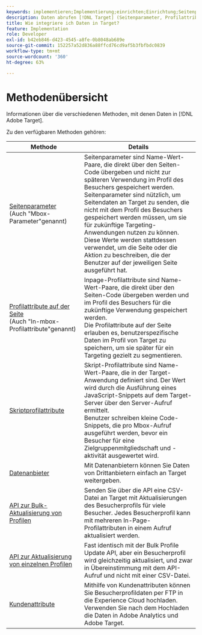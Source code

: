 ```yaml
---
keywords: implementieren;Implementierung;einrichten;Einrichtung;Seitenparameter;Tomcat;URL-encoded;In-page-Profilattribut;Mbox-Parameter;In-page-Profilattribute;Skript-Profilattribut;Bulk-Profilupdate-API;API für einzelne Dateiaktualisierungen;Kundenattribute;Datenanbieter;Daten-Anbieter;Datenanbieter
description: Daten abrufen [!DNL Target] (Seitenparameter, Profilattribute, Skript-Profilattribute, Datenanbieter, Single- und Bulk-Profil-Update-APIs, Kundenattribute).
title: Wie integriere ich Daten in Target?
feature: Implementation
role: Developer
exl-id: b42eb846-d423-4545-a8fe-0b8048ab689e
source-git-commit: 152257a52d836a88ffcd76cd9af5b3fbfbdc0839
workflow-type: tm+mt
source-wordcount: '360'
ht-degree: 63%

---
```


# Methodenübersicht

Informationen über die verschiedenen Methoden, mit denen Daten in [!DNL Adobe Target].

Zu den verfügbaren Methoden gehören:

| Methode | Details |
| --- | --- |
| [Seitenparameter](/help/main/c-implementing-target/c-considerations-before-you-implement-target/c-methods-to-get-data-into-target/page-parameters.md)<br>(Auch &quot;Mbox-Parameter&quot;genannt) | Seitenparameter sind Name-Wert-Paare, die direkt über den Seiten-Code übergeben und nicht zur späteren Verwendung im Profil des Besuchers gespeichert werden.<br>Seitenparameter sind nützlich, um Seitendaten an Target zu senden, die nicht mit dem Profil des Besuchers gespeichert werden müssen, um sie für zukünftige Targeting-Anwendungen nutzen zu können. Diese Werte werden stattdessen verwendet, um die Seite oder die Aktion zu beschreiben, die der Benutzer auf der jeweiligen Seite ausgeführt hat. |
| [Profilattribute auf der Seite](/help/main/c-implementing-target/c-considerations-before-you-implement-target/c-methods-to-get-data-into-target/in-page-profile-attributes.md)<br>(Auch &quot;In-mbox-Profilattribute&quot;genannt) | Inpage-Profilattribute sind Name-Wert-Paare, die direkt über den Seiten-Code übergeben werden und im Profil des Besuchers für die zukünftige Verwendung gespeichert werden.<br>Die Profilattribute auf der Seite erlauben es, benutzerspezifische Daten im Profil von Target zu speichern, um sie später für ein Targeting gezielt zu segmentieren. |
| [Skriptprofilattribute](/help/main/c-implementing-target/c-considerations-before-you-implement-target/c-methods-to-get-data-into-target/script-profile-attributes.md) | Skript-Profilattribute sind Name-Wert-Paare, die in der Target-Anwendung definiert sind. Der Wert wird durch die Ausführung eines JavaScript-Snippets auf dem Target-Server über den Server-Aufruf ermittelt.<br>Benutzer schreiben kleine Code-Snippets, die pro Mbox-Aufruf ausgeführt werden, bevor ein Besucher für eine Zielgruppenmitgliedschaft und -aktivität ausgewertet wird. |
| [Datenanbieter](/help/main/c-implementing-target/c-considerations-before-you-implement-target/c-methods-to-get-data-into-target/data-providers.md) | Mit Datenanbietern können Sie Daten von Drittanbietern einfach an Target weitergeben. |
| [API zur Bulk-Aktualisierung von Profilen](/help/main/c-implementing-target/c-considerations-before-you-implement-target/c-methods-to-get-data-into-target/bulk-profile-update-api.md) | Senden Sie über die API eine CSV-Datei an Target mit Aktualisierungen des Besucherprofils für viele Besucher. Jedes Besucherprofil kann mit mehreren In-Page-Profilattributen in einem Aufruf aktualisiert werden. |
| [API zur Aktualisierung von einzelnen Profilen](/help/main/c-implementing-target/c-considerations-before-you-implement-target/c-methods-to-get-data-into-target/single-profile-update-api.md) | Fast identisch mit der Bulk Profile Update API, aber ein Besucherprofil wird gleichzeitig aktualisiert, und zwar in Übereinstimmung mit dem API-Aufruf und nicht mit einer CSV-Datei. |
| [Kundenattribute](/help/main/c-implementing-target/c-considerations-before-you-implement-target/c-methods-to-get-data-into-target/customer-attributes.md) | Mithilfe von Kundenattributen können Sie Besucherprofildaten per FTP in die Experience Cloud hochladen. Verwenden Sie nach dem Hochladen die Daten in Adobe Analytics und Adobe Target. |













